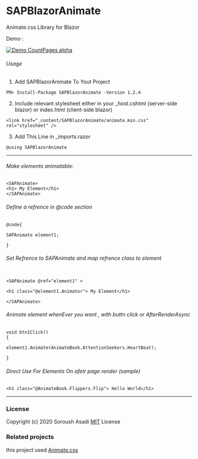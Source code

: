 # SAPBlazorAnimate

Animate.css Library for Blazor

Demo : 

[![Demo CountPages alpha](https://raw.githubusercontent.com/codesoroush/SAPBlazorAnimate/master/SAPBlazorAnimateDemo/wwwroot/demo/demo.gif)](https://raw.githubusercontent.com/codesoroush/SAPBlazorAnimate/master/SAPBlazorAnimateDemo/wwwroot/demo/demo.gif)

###### Usage
1. Add SAPBlazorAnimate To Yout Project
```
PM> Install-Package SAPBlazorAnimate -Version 1.2.4
```
2. Include relevant stylesheet either in your _host.cshtml (server-side blazor) or index.html (client-side blazor)
```
<link href="_content/SAPBlazorAnimate/animate.min.css" rel="stylesheet" />
```
3. Add This Line in _imports.razor
```
@using SAPBlazorAnimate
```
<hr />

###### Make elements animatable:

```Razor
<SAPAnimate>
<h1> My Element</h1>
</SAPAnimate>
```
###### Define a refrence in @code section

```Razor
@code{

SAPAnimate element1;

}
```
###### Set Refrence to SAPAnimate and map refrence class to element

```Razor

<SAPAnimate @ref="element1" > 

<h1 class="@element1.Animator"> My Element</h1>

</SAPAnimate>
```
###### Animate element whenEver you want , with buttn click or AfterRenderAsync 

```Razor
void btn1Click()
{

element1.Animate(AnimateBook.AttentionSeekers.HeartBeat);

}
```

###### Direct Use For Elements On afetr page render (sample)

```Razor
<h1 class="@AnimateBook.Flippers.Flip"> Hello World</h1>
```

<hr />

### License


Copyright (c) 2020 Soroush Asadi [MIT](https://github.com/codesoroush/SAPBlazorAnimate/blob/master/LICENSE) License



### Related projects


this project used [Animate.css](https://github.com/daneden/animate.css)

